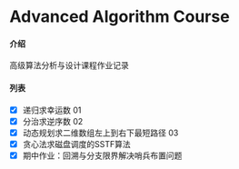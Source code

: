 # Advanced Algorithm Course

#### 介绍
高级算法分析与设计课程作业记录

#### 列表
- [x] 递归求幸运数 01
- [x] 分治求逆序数 02
- [x] 动态规划求二维数组左上到右下最短路径 03
- [x] 贪心法求磁盘调度的SSTF算法
- [x] 期中作业：回溯与分支限界解决哨兵布置问题